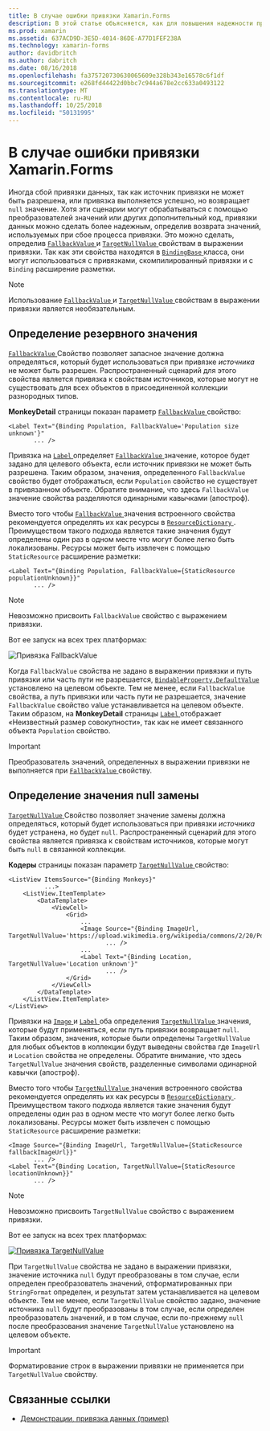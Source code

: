 ```yaml
---
title: В случае ошибки привязки Xamarin.Forms
description: В этой статье объясняется, как для повышения надежности привязок, определив возврата значений, которые будут использоваться, если привязка не выполняется.
ms.prod: xamarin
ms.assetid: 637ACD9D-3E5D-4014-86DE-A77D1FEF238A
ms.technology: xamarin-forms
author: davidbritch
ms.author: dabritch
ms.date: 08/16/2018
ms.openlocfilehash: fa375720730630065609e328b343e16578c6f1df
ms.sourcegitcommit: e268fd44422d0bbc7c944a678e2cc633a0493122
ms.translationtype: MT
ms.contentlocale: ru-RU
ms.lasthandoff: 10/25/2018
ms.locfileid: "50131995"
---
```

# <a name="xamarinforms-binding-fallbacks"></a>В случае ошибки привязки Xamarin.Forms

Иногда сбой привязки данных, так как источник привязки не может быть разрешена, или привязка выполняется успешно, но возвращает `null` значение. Хотя эти сценарии могут обрабатываться с помощью преобразователей значений или других дополнительный код, привязки данных можно сделать более надежным, определив возврата значений, используемых при сбое процесса привязки. Это можно сделать, определив [ `FallbackValue` ](xref:Xamarin.Forms.BindingBase.FallbackValue) и [ `TargetNullValue` ](xref:Xamarin.Forms.BindingBase.TargetNullValue) свойствам в выражении привязки. Так как эти свойства находятся в [ `BindingBase` ](xref:Xamarin.Forms.BindingBase) класса, они могут использоваться с привязками, скомпилированный привязки и с `Binding` расширение разметки.

> [!NOTE]
> Использование [ `FallbackValue` ](xref:Xamarin.Forms.BindingBase.FallbackValue) и [ `TargetNullValue` ](xref:Xamarin.Forms.BindingBase.TargetNullValue) свойствам в выражении привязки является необязательным.

## <a name="defining-a-fallback-value"></a>Определение резервного значения

[ `FallbackValue` ](xref:Xamarin.Forms.BindingBase.FallbackValue) Свойство позволяет запасное значение должна определяться, который будет использоваться при привязке *источника* не может быть разрешен. Распространенный сценарий для этого свойства является привязка к свойствам источников, которые могут не существовать для всех объектов в присоединенной коллекции разнородных типов.

**MonkeyDetail** страницы показан параметр [ `FallbackValue` ](xref:Xamarin.Forms.BindingBase.FallbackValue) свойство:

```xaml
<Label Text="{Binding Population, FallbackValue='Population size unknown'}"
       ... />   
```

Привязка на [ `Label` ](xref:Xamarin.Forms.Label) определяет [ `FallbackValue` ](xref:Xamarin.Forms.BindingBase.FallbackValue) значение, которое будет задано для целевого объекта, если источник привязки не может быть разрешена. Таким образом, значения, определенного `FallbackValue` свойство будет отображаться, если `Population` свойство не существует в привязанном объекте. Обратите внимание, что здесь `FallbackValue` значение свойства разделяются одинарными кавычками (апостроф).

Вместо того чтобы [ `FallbackValue` ](xref:Xamarin.Forms.BindingBase.FallbackValue) значения встроенного свойства рекомендуется определять их как ресурсы в [ `ResourceDictionary` ](xref:Xamarin.Forms.ResourceDictionary). Преимуществом такого подхода является такие значения будут определены один раз в одном месте что могут более легко быть локализованы. Ресурсы может быть извлечен с помощью `StaticResource` расширение разметки:

```xaml
<Label Text="{Binding Population, FallbackValue={StaticResource populationUnknown}}"
       ... />  
```

> [!NOTE]
> Невозможно присвоить `FallbackValue` свойство с выражением привязки.

Вот ее запуск на всех трех платформах:

![Привязка FallbackValue](binding-fallbacks-images/bindingunavailable-detail-cropped.png "FallbackValue привязки")

Когда `FallbackValue` свойства не задано в выражении привязки и путь привязки или часть пути не разрешается, [ `BindableProperty.DefaultValue` ](xref:Xamarin.Forms.BindableProperty.DefaultValue) установлено на целевом объекте. Тем не менее, если `FallbackValue` свойства, а путь привязки или часть пути не разрешается, значение `FallbackValue` свойство value устанавливается на целевом объекте. Таким образом, на **MonkeyDetail** страницы [ `Label` ](xref:Xamarin.Forms.Label) отображает «Неизвестный размер совокупности», так как не имеет связанного объекта `Population` свойство.

> [!IMPORTANT]
> Преобразователь значений, определенных в выражении привязки не выполняется при [ `FallbackValue` ](xref:Xamarin.Forms.BindingBase.FallbackValue) свойству.

## <a name="defining-a-null-replacement-value"></a>Определение значения null замены

[ `TargetNullValue` ](xref:Xamarin.Forms.BindingBase.TargetNullValue) Свойство позволяет значение замены должна определяться, который будет использоваться при привязки *источника* будет устранена, но будет `null`. Распространенный сценарий для этого свойства является привязка к свойствам источников, которые могут быть `null` в связанной коллекции.

**Кодеры** страницы показан параметр [ `TargetNullValue` ](xref:Xamarin.Forms.BindingBase.TargetNullValue) свойство:

```xaml
<ListView ItemsSource="{Binding Monkeys}"
          ...>
    <ListView.ItemTemplate>
        <DataTemplate>
            <ViewCell>
                <Grid>
                    ...
                    <Image Source="{Binding ImageUrl, TargetNullValue='https://upload.wikimedia.org/wikipedia/commons/2/20/Point_d_interrogation.jpg'}"
                           ... />
                    ...
                    <Label Text="{Binding Location, TargetNullValue='Location unknown'}"
                           ... />
                </Grid>
            </ViewCell>
        </DataTemplate>
    </ListView.ItemTemplate>
</ListView>
```

Привязки на [ `Image` ](xref:Xamarin.Forms.Image) и [ `Label` ](xref:Xamarin.Forms.Label) оба определения [ `TargetNullValue` ](xref:Xamarin.Forms.BindingBase.TargetNullValue) значения, которые будут применяться, если путь привязки возвращает `null`. Таким образом, значения, которые были определены `TargetNullValue` для любых объектов в коллекции будут выведены свойства где `ImageUrl` и `Location` свойства не определены. Обратите внимание, что здесь `TargetNullValue` значения свойств, разделенные символами одинарной кавычки (апостроф).

Вместо того чтобы [ `TargetNullValue` ](xref:Xamarin.Forms.BindingBase.TargetNullValue) значения встроенного свойства рекомендуется определять их как ресурсы в [ `ResourceDictionary` ](xref:Xamarin.Forms.ResourceDictionary). Преимуществом такого подхода является такие значения будут определены один раз в одном месте что могут более легко быть локализованы. Ресурсы может быть извлечен с помощью `StaticResource` расширение разметки:

```xaml
<Image Source="{Binding ImageUrl, TargetNullValue={StaticResource fallbackImageUrl}}"
       ... />
<Label Text="{Binding Location, TargetNullValue={StaticResource locationUnknown}}"
       ... />
```

> [!NOTE]
> Невозможно присвоить `TargetNullValue` свойство с выражением привязки.

Вот ее запуск на всех трех платформах:

[![Привязка TargetNullValue](binding-fallbacks-images/bindingunavailable-small.png "привязки TargetNullValue")](binding-fallbacks-images/bindingunavailable-large.png#lightbox "TargetNullValue привязки")

При `TargetNullValue` свойства не задано в выражении привязки, значение источника `null` будут преобразованы в том случае, если определен преобразователь значений, отформатированных при `StringFormat` определен, и результат затем устанавливается на целевом объекте. Тем не менее, если `TargetNullValue` свойство задано, значение источника `null` будут преобразованы в том случае, если определен преобразователь значений, и в том случае, если по-прежнему `null` после преобразования значение `TargetNullValue` установлено на целевом объекте.

> [!IMPORTANT]
> Форматирование строк в выражении привязки не применяется при `TargetNullValue` свойству.

## <a name="related-links"></a>Связанные ссылки

- [Демонстрации, привязка данных (пример)](https://developer.xamarin.com/samples/xamarin-forms/DataBindingDemos/)
